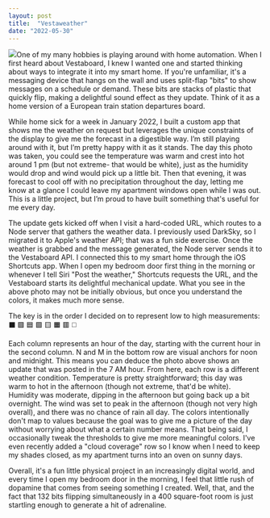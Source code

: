 ```yaml
---
layout: post
title:  "Vestaweather"
date: "2022-05-30"
---
```


![](/vestaweather.jpg)One of my many hobbies is playing around with home automation. When I first heard about Vestaboard, I knew I wanted one and started thinking about ways to integrate it into my smart home. If you're unfamiliar, it's a messaging device that hangs on the wall and uses split-flap "bits" to show messages on a schedule or demand. These bits are stacks of plastic that quickly flip, making a delightful sound effect as they update. Think of it as a home version of a European train station departures board.

While home sick for a week in January 2022, I built a custom app that shows me the weather on request but leverages the unique constraints of the display to give me the forecast in a digestible way. I’m still playing around with it, but I’m pretty happy with it as it stands. The day this photo was taken, you could see the temperature was warm and crest into hot around 1 pm (but not extreme- that would be white), just as the humidity would drop and wind would pick up a little bit. Then that evening, it was forecast to cool off with no precipitation throughout the day, letting me know at a glance I could leave my apartment windows open while I was out. This is a little project, but I’m proud to have built something that's useful for me every day.

The update gets kicked off when I visit a hard-coded URL, which routes to a Node server that gathers the weather data. I previously used DarkSky, so I migrated it to Apple's weather API; that was a fun side exercise. Once the weather is grabbed and the message generated, the Node server sends it to the Vestaboard API. I connected this to my smart home through the iOS Shortcuts app. When I open my bedroom door first thing in the morning or whenever I tell Siri "Post the weather," Shortcuts requests the URL, and the Vestaboard starts its delightful mechanical update. What you see in the above photo may not be initially obvious, but once you understand the colors, it makes much more sense.

The key is in the order I decided on to represent low to high measurements: ⬛️ 🟪 🟦 🟩 🟨 🟧 🟥 ◻️

Each column represents an hour of the day, starting with the current hour in the second column. N and M in the bottom row are visual anchors for noon and midnight. This means you can deduce the photo above shows an update that was posted in the 7 AM hour.
From here, each row is a different weather condition. Temperature is pretty straightforward; this day was warm to hot in the afternoon (though not extreme, that'd be white).
Humidity was moderate, dipping in the afternoon but going back up a bit overnight. The wind was set to peak in the afternoon (though not very high overall), and there was no chance of rain all day. The colors intentionally don't map to values because the goal was to give me a picture of the day without worrying about what a certain number means. That being said, I occasionally tweak the thresholds to give me more meaningful colors. I've even recently added a "cloud coverage" row so I know when I need to keep my shades closed, as my apartment turns into an oven on sunny days.

Overall, it's a fun little physical project in an increasingly digital world, and every time I open my bedroom door in the morning, I feel that little rush of dopamine that comes from seeing something I created. Well, that, and the fact that 132 bits flipping simultaneously in a 400 square-foot room is just startling enough to generate a hit of adrenaline.